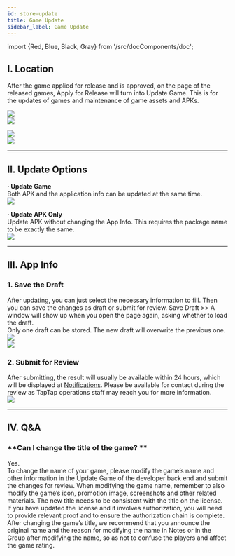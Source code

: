 ```yaml
---
id: store-update
title: Game Update
sidebar_label: Game Update
---
```

import {Red, Blue, Black, Gray} from '/src/docComponents/doc';

## **I. Location**  
After the game applied for release and is approved, on the page of the released games, <Blue>Apply for Release</Blue> will turn into <Blue>Update Game</Blue>. This is for the updates of games and maintenance of game assets and APKs.

![](https://img.tapimg.com/market/images/cd0376c1c9c66a7b4a5793afee44589d.png)  
![](https://img.tapimg.com/market/images/c53d78b9b120276b53f82aebb0d01537.png)  

![](https://img.tapimg.com/market/images/167bdd2495ed973ab0e4bee43c33aa13.png)  
![](https://img.tapimg.com/market/images/c53d78b9b120276b53f82aebb0d01537.png)  

---

## **II. Update Options**  

**· Update Game**  
Both APK and the application info can be updated at the same time.  
![](https://img.tapimg.com/market/images/c53d78b9b120276b53f82aebb0d01537.png)  

**· Update APK Only**  
Update APK without changing the App Info. This requires the package name to be exactly the same.  
![](https://img.tapimg.com/market/images/c53d78b9b120276b53f82aebb0d01537.png)  

---

## **III. App Info**  

### **1\. Save the Draft**  
After updating, you can just select the necessary information to fill. Then you can save the changes as draft or submit for review. Save Draft >> A window will show up when you open the page again, asking whether to load the draft.  
Only one draft can be stored. The new draft will overwrite the previous one.  
![](https://img.tapimg.com/market/images/1dc02ae13f01ae98297f0b6765c4ab3c.png)  
![](https://img.tapimg.com/market/images/c53d78b9b120276b53f82aebb0d01537.png)  

### **2\. Submit for Review**  
After submitting, the result will usually be available within 24 hours, which will be displayed at [Notifications](https://www.taptap.com/notifications?type=4&show_type=inbox). Please be available for contact during the review as TapTap operations staff may reach you for more information.    
![](https://img.tapimg.com/market/images/c53d78b9b120276b53f82aebb0d01537.png)  

---

## **IV. Q&A**  

### **Can I change the title of the game? **  
Yes.  
To change the name of your game, please modify the game’s name and other information in the <Blue>Update Game</Blue> of the developer back end and submit the changes for review. When modifying the game name, remember to also modify the game’s icon, promotion image, screenshots and other related materials. The new title needs to be consistent with the title on the license. If you have updated the license and it involves authorization, you will need to provide relevant proof and to ensure the authorization chain is complete.  
After changing the game’s title, we recommend that you announce the original name and the reason for modifying the name in Notes or in the Group after modifying the name, so as not to confuse the players and affect the game rating.
